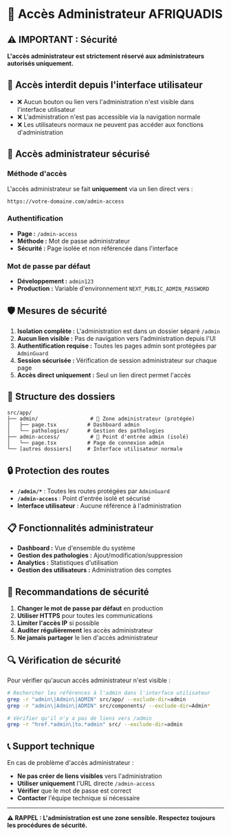 # 🔐 Accès Administrateur AFRIQUADIS

## ⚠️ IMPORTANT : Sécurité

**L'accès administrateur est strictement réservé aux administrateurs autorisés uniquement.**

## 🚫 Accès interdit depuis l'interface utilisateur

- ❌ Aucun bouton ou lien vers l'administration n'est visible dans l'interface utilisateur
- ❌ L'administration n'est pas accessible via la navigation normale
- ❌ Les utilisateurs normaux ne peuvent pas accéder aux fonctions d'administration

## 🔑 Accès administrateur sécurisé

### Méthode d'accès
L'accès administrateur se fait **uniquement** via un lien direct vers :
```
https://votre-domaine.com/admin-access
```

### Authentification
- **Page :** `/admin-access`
- **Méthode :** Mot de passe administrateur
- **Sécurité :** Page isolée et non référencée dans l'interface

### Mot de passe par défaut
- **Développement :** `admin123`
- **Production :** Variable d'environnement `NEXT_PUBLIC_ADMIN_PASSWORD`

## 🛡️ Mesures de sécurité

1. **Isolation complète :** L'administration est dans un dossier séparé `/admin`
2. **Aucun lien visible :** Pas de navigation vers l'administration depuis l'UI
3. **Authentification requise :** Toutes les pages admin sont protégées par `AdminGuard`
4. **Session sécurisée :** Vérification de session administrateur sur chaque page
5. **Accès direct uniquement :** Seul un lien direct permet l'accès

## 📁 Structure des dossiers

```
src/app/
├── admin/                 # 🚫 Zone administrateur (protégée)
│   ├── page.tsx          # Dashboard admin
│   └── pathologies/      # Gestion des pathologies
├── admin-access/          # 🔑 Point d'entrée admin (isolé)
│   └── page.tsx          # Page de connexion admin
└── [autres dossiers]     # Interface utilisateur normale
```

## 🔒 Protection des routes

- **`/admin/*`** : Toutes les routes protégées par `AdminGuard`
- **`/admin-access`** : Point d'entrée isolé et sécurisé
- **Interface utilisateur** : Aucune référence à l'administration

## 📋 Fonctionnalités administrateur

- **Dashboard :** Vue d'ensemble du système
- **Gestion des pathologies :** Ajout/modification/suppression
- **Analytics :** Statistiques d'utilisation
- **Gestion des utilisateurs :** Administration des comptes

## 🚨 Recommandations de sécurité

1. **Changer le mot de passe par défaut** en production
2. **Utiliser HTTPS** pour toutes les communications
3. **Limiter l'accès IP** si possible
4. **Auditer régulièrement** les accès administrateur
5. **Ne jamais partager** le lien d'accès administrateur

## 🔍 Vérification de sécurité

Pour vérifier qu'aucun accès administrateur n'est visible :

```bash
# Rechercher les références à l'admin dans l'interface utilisateur
grep -r "admin\|Admin\|ADMIN" src/app/ --exclude-dir=admin
grep -r "admin\|Admin\|ADMIN" src/components/ --exclude-dir=Admin*

# Vérifier qu'il n'y a pas de liens vers /admin
grep -r "href.*admin\|to.*admin" src/ --exclude-dir=admin
```

## 📞 Support technique

En cas de problème d'accès administrateur :
- **Ne pas créer de liens visibles** vers l'administration
- **Utiliser uniquement** l'URL directe `/admin-access`
- **Vérifier** que le mot de passe est correct
- **Contacter** l'équipe technique si nécessaire

---

**⚠️ RAPPEL : L'administration est une zone sensible. Respectez toujours les procédures de sécurité.**
